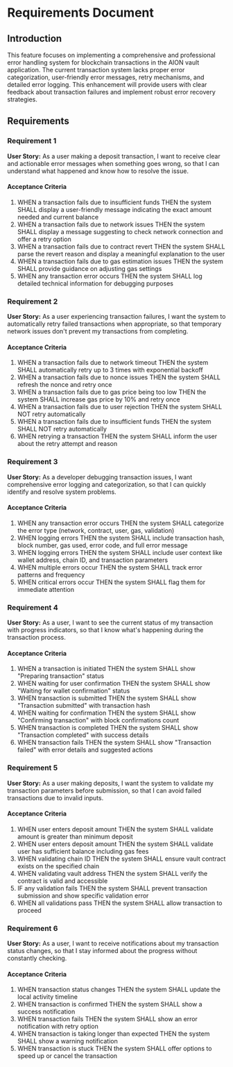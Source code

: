 # Requirements Document

## Introduction

This feature focuses on implementing a comprehensive and professional error handling system for blockchain transactions in the AION vault application. The current transaction system lacks proper error categorization, user-friendly error messages, retry mechanisms, and detailed error logging. This enhancement will provide users with clear feedback about transaction failures and implement robust error recovery strategies.

## Requirements

### Requirement 1

**User Story:** As a user making a deposit transaction, I want to receive clear and actionable error messages when something goes wrong, so that I can understand what happened and know how to resolve the issue.

#### Acceptance Criteria

1. WHEN a transaction fails due to insufficient funds THEN the system SHALL display a user-friendly message indicating the exact amount needed and current balance
2. WHEN a transaction fails due to network issues THEN the system SHALL display a message suggesting to check network connection and offer a retry option
3. WHEN a transaction fails due to contract revert THEN the system SHALL parse the revert reason and display a meaningful explanation to the user
4. WHEN a transaction fails due to gas estimation issues THEN the system SHALL provide guidance on adjusting gas settings
5. WHEN any transaction error occurs THEN the system SHALL log detailed technical information for debugging purposes

### Requirement 2

**User Story:** As a user experiencing transaction failures, I want the system to automatically retry failed transactions when appropriate, so that temporary network issues don't prevent my transactions from completing.

#### Acceptance Criteria

1. WHEN a transaction fails due to network timeout THEN the system SHALL automatically retry up to 3 times with exponential backoff
2. WHEN a transaction fails due to nonce issues THEN the system SHALL refresh the nonce and retry once
3. WHEN a transaction fails due to gas price being too low THEN the system SHALL increase gas price by 10% and retry once
4. WHEN a transaction fails due to user rejection THEN the system SHALL NOT retry automatically
5. WHEN a transaction fails due to insufficient funds THEN the system SHALL NOT retry automatically
6. WHEN retrying a transaction THEN the system SHALL inform the user about the retry attempt and reason

### Requirement 3

**User Story:** As a developer debugging transaction issues, I want comprehensive error logging and categorization, so that I can quickly identify and resolve system problems.

#### Acceptance Criteria

1. WHEN any transaction error occurs THEN the system SHALL categorize the error type (network, contract, user, gas, validation)
2. WHEN logging errors THEN the system SHALL include transaction hash, block number, gas used, error code, and full error message
3. WHEN logging errors THEN the system SHALL include user context like wallet address, chain ID, and transaction parameters
4. WHEN multiple errors occur THEN the system SHALL track error patterns and frequency
5. WHEN critical errors occur THEN the system SHALL flag them for immediate attention

### Requirement 4

**User Story:** As a user, I want to see the current status of my transaction with progress indicators, so that I know what's happening during the transaction process.

#### Acceptance Criteria

1. WHEN a transaction is initiated THEN the system SHALL show "Preparing transaction" status
2. WHEN waiting for user confirmation THEN the system SHALL show "Waiting for wallet confirmation" status
3. WHEN transaction is submitted THEN the system SHALL show "Transaction submitted" with transaction hash
4. WHEN waiting for confirmation THEN the system SHALL show "Confirming transaction" with block confirmations count
5. WHEN transaction is completed THEN the system SHALL show "Transaction completed" with success details
6. WHEN transaction fails THEN the system SHALL show "Transaction failed" with error details and suggested actions

### Requirement 5

**User Story:** As a user making deposits, I want the system to validate my transaction parameters before submission, so that I can avoid failed transactions due to invalid inputs.

#### Acceptance Criteria

1. WHEN user enters deposit amount THEN the system SHALL validate amount is greater than minimum deposit
2. WHEN user enters deposit amount THEN the system SHALL validate user has sufficient balance including gas fees
3. WHEN validating chain ID THEN the system SHALL ensure vault contract exists on the specified chain
4. WHEN validating vault address THEN the system SHALL verify the contract is valid and accessible
5. IF any validation fails THEN the system SHALL prevent transaction submission and show specific validation error
6. WHEN all validations pass THEN the system SHALL allow transaction to proceed

### Requirement 6

**User Story:** As a user, I want to receive notifications about my transaction status changes, so that I stay informed about the progress without constantly checking.

#### Acceptance Criteria

1. WHEN transaction status changes THEN the system SHALL update the local activity timeline
2. WHEN transaction is confirmed THEN the system SHALL show a success notification
3. WHEN transaction fails THEN the system SHALL show an error notification with retry option
4. WHEN transaction is taking longer than expected THEN the system SHALL show a warning notification
5. WHEN transaction is stuck THEN the system SHALL offer options to speed up or cancel the transaction